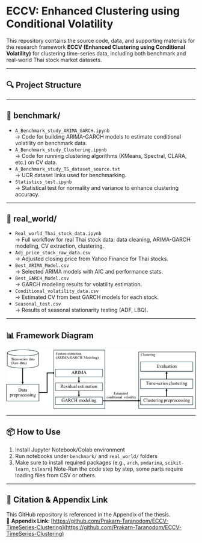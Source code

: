 # ECCV: Enhanced Clustering using Conditional Volatility

This repository contains the source code, data, and supporting materials for the research framework **ECCV (Enhanced Clustering using Conditional Volatility)** for clustering time-series data, including both benchmark and real-world Thai stock market datasets.

---

## 🔍 Project Structure


---

## 📁 benchmark/

- `A_Benchmark_study_ARIMA_GARCH.ipynb`  
   → Code for building ARIMA-GARCH models to estimate conditional volatility on benchmark data.
- `A_Benchmark_study_Clustering.ipynb`  
   → Code for running clustering algorithms (KMeans, Spectral, CLARA, etc.) on CV data.
- `A_Benchmark_study_TS_dataset_source.txt`  
   → UCR dataset links used for benchmarking.
- `Statistics_test.ipynb`  
   → Statistical test for normality and variance to enhance clustering accuracy.

---

## 📁 real_world/

- `Real_world_Thai_stock_data.ipynb`  
   → Full workflow for real Thai stock data: data cleaning, ARIMA-GARCH modeling, CV extraction, clustering.
- `Adj_price_stock_raw_data.csv`  
   → Adjusted closing price from Yahoo Finance for Thai stocks.
- `Best_ARIMA_Model.csv`  
   → Selected ARIMA models with AIC and performance stats.
- `Best_GARCH_Model.csv`  
   → GARCH modeling results for volatility estimation.
- `Conditional_volatility_data.csv`  
   → Estimated CV from best GARCH models for each stock.
- `Seasonal_test.csv`  
   → Results of seasonal stationarity testing (ADF, LBQ).

---

## 📊 Framework Diagram

![ECCV Framework](images/ECCV_framework_diagram.png)

---

## 📦 How to Use

1. Install Jupyter Notebook/Colab environment
2. Run notebooks under `benchmark/` and `real_world/` folders
3. Make sure to install required packages (e.g., `arch`, `pmdarima`, `scikit-learn`, `tslearn`)
Note-Run the code step by step, some parts require loading files from CSV or others.
---

## 📎 Citation & Appendix Link

This GitHub repository is referenced in the Appendix of the thesis.  
📎 **Appendix Link**: [https://github.com/Prakarn-Taranodom/ECCV-TimeSeries-Clustering](https://github.com/Prakarn-Taranodom/ECCV-TimeSeries-Clustering)

